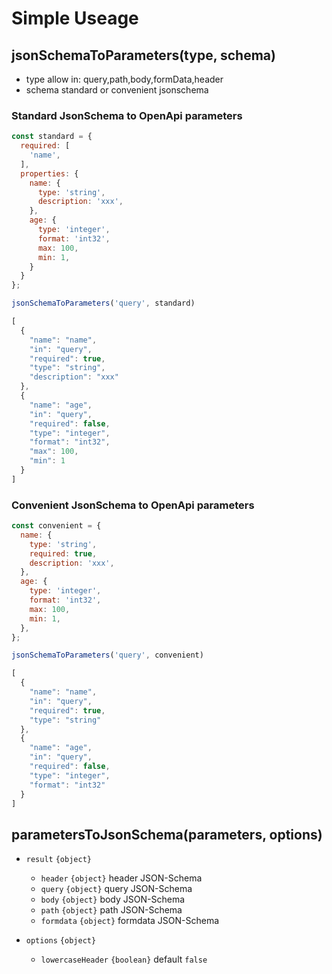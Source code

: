 
# Simple Useage
## jsonSchemaToParameters(type, schema)
* type allow in: query,path,body,formData,header
* schema standard or convenient jsonschema

### Standard JsonSchema to OpenApi parameters
```js
const standard = {
  required: [
    'name',
  ],
  properties: {
    name: {
      type: 'string',
      description: 'xxx',
    },
    age: {
      type: 'integer',
      format: 'int32',
      max: 100,
      min: 1,
    }
  }
};

jsonSchemaToParameters('query', standard)

[
  {
    "name": "name",
    "in": "query",
    "required": true,
    "type": "string",
    "description": "xxx"
  },
  {
    "name": "age",
    "in": "query",
    "required": false,
    "type": "integer",
    "format": "int32",
    "max": 100,
    "min": 1
  }
]

```

### Convenient JsonSchema to OpenApi parameters
```js
const convenient = {
  name: {
    type: 'string',
    required: true,
    description: 'xxx',
  },
  age: {
    type: 'integer',
    format: 'int32',
    max: 100,
    min: 1,
  },
};

jsonSchemaToParameters('query', convenient)

[
  {
    "name": "name",
    "in": "query",
    "required": true,
    "type": "string"
  },
  {
    "name": "age",
    "in": "query",
    "required": false,
    "type": "integer",
    "format": "int32"
  }
]
```

## parametersToJsonSchema(parameters, options)
* `result` `{object}`
  * `header` `{object}` header JSON-Schema
  * `query` `{object}` query JSON-Schema
  * `body` `{object}` body JSON-Schema
  * `path` `{object}` path JSON-Schema
  * `formdata` `{object}` formdata JSON-Schema

* `options` `{object}`
  * `lowercaseHeader` `{boolean}` default `false`